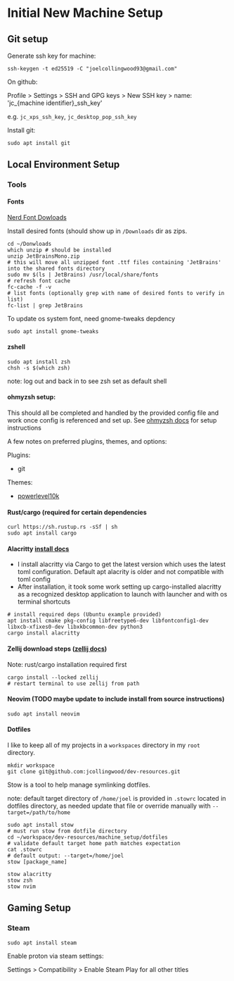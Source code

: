 # Initial New Machine Setup

## Git setup

Generate ssh key for machine:
```
ssh-keygen -t ed25519 -C "joelcollingwood93@gmail.com"
```

On github: 

Profile > Settings > SSH and GPG keys > New SSH key > name: 'jc_{machine identifier}_ssh_key'

e.g. `jc_xps_ssh_key`, `jc_desktop_pop_ssh_key`


Install git:
```
sudo apt install git
```

## Local Environment Setup

### Tools

#### Fonts
[Nerd Font Dowloads](https://www.nerdfonts.com/)

Install desired fonts (should show up in `/Downloads` dir as zips.

```
cd ~/Donwloads
which unzip # should be installed
unzip JetBrainsMono.zip
# this will move all unzipped font .ttf files containing 'JetBrains' into the shared fonts directory
sudo mv $(ls | JetBrains) /usr/local/share/fonts
# refresh font cache
fc-cache -f -v
# list fonts (optionally grep with name of desired fonts to verify in list)
fc-list | grep JetBrains
```

To update os system font, need gnome-tweaks depdency
```
sudo apt install gnome-tweaks
```

#### zshell
```
sudo apt install zsh
chsh -s $(which zsh)
```
note: log out and back in to see zsh set as default shell

#### ohmyzsh setup:

This should all be completed and handled by the provided config file and work once config is referenced and set up. See [ohmyzsh docs](https://ohmyz.sh/) for setup instructions

A few notes on preferred plugins, themes, and options:

Plugins:
- git


Themes:
- [powerlevel10k](https://github.com/romkatv/powerlevel10k?tab=readme-ov-file#installation)


#### Rust/cargo (required for certain dependencies
```
curl https://sh.rustup.rs -sSf | sh
sudo apt install cargo
```

#### Alacritty [install docs](https://github.com/alacritty/alacritty/blob/master/INSTALL.md)

- I install alacritty via Cargo to get the latest version which uses the latest toml configuration. Default apt alacrity is older and not compatible with toml config
- After installation, it took some work setting up cargo-installed alacritty as a recognized desktop application to launch with launcher and with os terminal shortcuts

```
# install required deps (Ubuntu example provided)
apt install cmake pkg-config libfreetype6-dev libfontconfig1-dev libxcb-xfixes0-dev libxkbcommon-dev python3
cargo install alacritty
```

#### Zellij download steps ([zellij docs](https://zellij.dev/documentation/installation))
Note: rust/cargo installation required first
```
cargo install --locked zellij
# restart terminal to use zellij from path
```

#### Neovim (TODO maybe update to include install from source instructions)
```
sudo apt install neovim
```

#### Dotfiles
I like to keep all of my projects in a `workspaces` directory in my `root` directory.

```
mkdir workspace
git clone git@github.com:jcollingwood/dev-resources.git
```

Stow is a tool to help manage symlinking dotfiles.

note: default target directory of `/home/joel` is provided in `.stowrc` located in dotfiles directory, as needed update that file or override manually with `--target=/path/to/home`
```
sudo apt install stow
# must run stow from dotfile directory
cd ~/workspace/dev-resources/machine_setup/dotfiles
# validate default target home path matches expectation
cat .stowrc
# default output: --target=/home/joel
stow [package_name] 

stow alacritty
stow zsh
stow nvim
```


## Gaming Setup

### Steam 
```
sudo apt install steam
```

Enable proton via steam settings:

Settings > Compatibility > Enable Steam Play for all other titles

